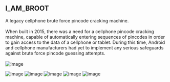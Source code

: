 ## I_AM_BROOT
A legacy cellphone brute force pincode cracking machine.\
<br>
When built in 2015, there was a need for a cellphone pincode cracking machine, capable of automatically entering sequences of pincodes in order to gain access to the data of a cellphone or tablet.  During this time, Android and cellphone manufacturers had yet to implement any serious safeguards against brute force pincode guessing attempts.  
<br>
![image](https://user-images.githubusercontent.com/25714007/86402145-f7531e00-bc70-11ea-9a9a-1083bbacc8bc.png)

![image](https://user-images.githubusercontent.com/25714007/86402227-1651b000-bc71-11ea-8569-a3fcfb96c405.png)
![image](https://user-images.githubusercontent.com/25714007/86402310-3bdeb980-bc71-11ea-8d42-c0a0054d0baa.png)
![image](https://user-images.githubusercontent.com/25714007/86402341-47ca7b80-bc71-11ea-9b80-5b64eac50f90.png)
![image](https://user-images.githubusercontent.com/25714007/86402372-531da700-bc71-11ea-8a2b-3ee626c9af66.png)
![image](https://user-images.githubusercontent.com/25714007/86402499-86f8cc80-bc71-11ea-84e9-50796feae50b.png)
